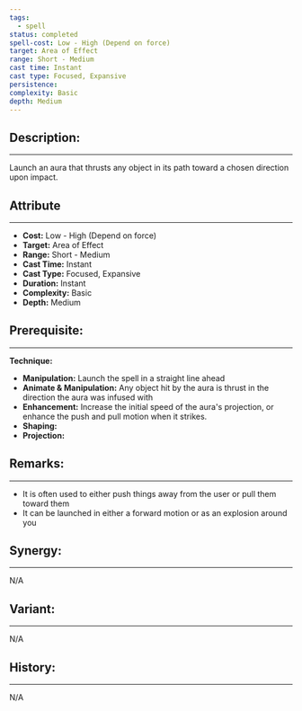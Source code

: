 ```yaml
---
tags:
  - spell
status: completed
spell-cost: Low - High (Depend on force)
target: Area of Effect
range: Short - Medium
cast time: Instant
cast type: Focused, Expansive
persistence: 
complexity: Basic
depth: Medium
---
```

## Description:  
---  
Launch an aura that thrusts any object in its path toward a chosen direction upon impact.  
  
## Attribute  
___  
- __Cost:__ Low - High (Depend on force)  
- __Target:__ Area of Effect  
- __Range:__ Short - Medium  
- __Cast Time:__ Instant  
- __Cast Type:__ Focused, Expansive  
- __Duration:__ Instant  
- __Complexity:__ Basic  
- __Depth:__ Medium  
  
  
## Prerequisite:  
___  
__Technique:__  
- __Manipulation:__ Launch the spell in a straight line ahead  
- __Animate & Manipulation:__ Any object hit by the aura is thrust in the direction the aura was infused with  
- __Enhancement:__ Increase the initial speed of the aura's projection, or enhance the push and pull motion when it strikes.  
- __Shaping:__  
- __Projection:__  
  
## Remarks:  
___  
- It is often used to either push things away from the user or pull them toward them  
- It can be launched in either a forward motion or as an explosion around you  
  
## Synergy:  
___  
N/A  
  
## Variant:  
___  
N/A  
  
## History:  
---  
N/A